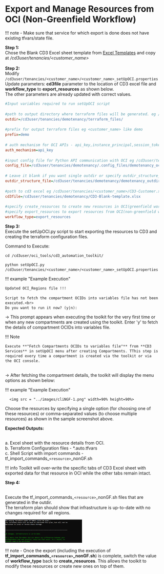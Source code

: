 # Export and Manage Resources from OCI (Non-Greenfield Workflow)

!!! note
    - Make sure that service for which export is done does not have existing tfvars/state file.<br>


**Step 1:** 
<br>Chose the Blank CD3 Excel sheet template from [Excel Templates](excel-templates.md)
 and copy at _/cd3user/tenancies/<customer_name\>_<br><br>
**Step 2:** 
<br>Modify ```/cd3user/tenancies/<customer_name>/<customer_name>_setUpOCI.properties``` 
<br>Update parameters: **cd3file** parameter to the location of CD3 excel file and **workflow_type** to **export_resources**  as shown below.
<br> The other parameters are already updated with correct values.
```ini
#Input variables required to run setUpOCI script

#path to output directory where terraform files will be generated. eg /cd3user/tenancies/<customer_name>/terraform_files
outdir=/cd3user/tenancies/demotenancy/terraform_files/

#prefix for output terraform files eg <customer_name> like demo
prefix=demo

# auth mechanism for OCI APIs - api_key,instance_principal,session_token
auth_mechanism=api_key

#input config file for Python API communication with OCI eg /cd3user/tenancies/<customer_name>/.config_files/<customer_name>_config;
config_file=/cd3user/tenancies/demotenancy/.config_files/demotenancy_oci_config

# Leave it blank if you want single outdir or specify outdir_structure_file.properties containing directory structure for OCI services.
outdir_structure_file=/cd3user/tenancies/demotenancy/demotenancy_outdir_structure_file.properties

#path to cd3 excel eg /cd3user/tenancies/<customer_name>/CD3-Customer.xlsx
cd3file=/cd3user/tenancies/demotenancy/CD3-Blank-template.xlsx

#specify create_resources to create new resources in OCI(greenfield workflow)
#specify export_resources to export resources from OCI(non-greenfield workflow)
workflow_type=export_resources
```
  
**Step 3:** 
<br>Execute the setUpOCI.py script to start exporting the resources to CD3 and creating the terraform configuration files.

Command to Execute:
```
cd /cd3user/oci_tools/cd3_automation_toolkit/
```

```
python setUpOCI.py /cd3user/tenancies/<customer_name>/<customer_name>_setUpOCI.properties
```

!!! example  "Example Execution"

    Updated OCI_Regions file !!!

    Script to fetch the compartment OCIDs into variables file has not been executed.<br>
    Do you want to run it now? (y|n):

→ This prompt appears when executing the toolkit for the very first time or when any new compartments are created using the toolkit. Enter 'y' to fetch the details of compartment OCIDs into variables file.

!!! Note

    Execute **"Fetch Compartments OCIDs to variables file"** from **CD3 Services** in setUpOCI menu after creating Compartments. TThis step is required every time a compartment is created via the toolkit or via the OCI console.

<br>→ After fetching the compartment details, the toolkit will display the menu options as shown below:


!!! example  "Example Execution"

      <img src = "../images/cliNGF-1.png" width=90% height=90%>


Choose the resources by specifying a single option (for choosing one of these resources) or comma-separated values (to choose multiple resources) as shown in the sample screenshot above.
  

**Expected Outputs:**

<br>a. Excel sheet with the resource details from OCI.<br> 
b. Terraform Configuration files - *.auto.tfvars  
c. Shell Script with import commands - tf_import_commands_`<resource>`_nonGF.sh 

!!! info 
    Toolkit will over-write the specific tabs of CD3 Excel sheet with exported data for that resource in OCI while the other tabs remain intact.

**Step 4:** 

<br>Execute the tf_import_commands_`<resource>`_nonGF.sh files that are generated in the outdir.
<br>The terraform plan should show that infrastructure is up-to-date with no changes required for all regions.
  
<img src = "../images/cliNGF-2.png" width =50% height=50%>

!!! note
    - Once the export (including the execution of **tf_import_commands_`<resource>`_nonGF.sh**) is complete, switch the value of **workflow_type** back to **create_resources**. This allows the toolkit to modify these resources or create new ones on top of them.
